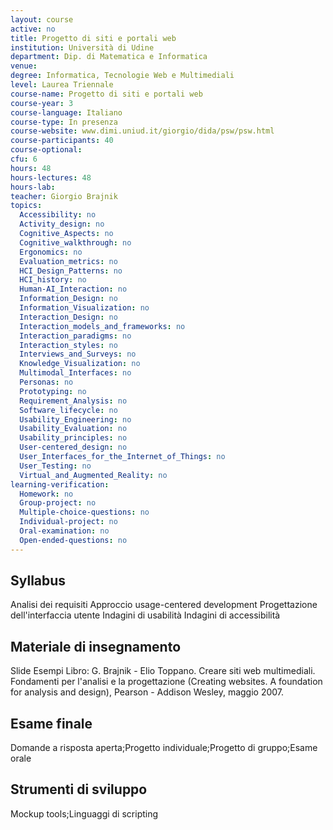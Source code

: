 ```yaml
---
layout: course
active: no
title: Progetto di siti e portali web
institution: Università di Udine
department: Dip. di Matematica e Informatica
venue: 
degree: Informatica, Tecnologie Web e Multimediali
level: Laurea Triennale
course-name: Progetto di siti e portali web
course-year: 3
course-language: Italiano
course-type: In presenza
course-website: www.dimi.uniud.it/giorgio/dida/psw/psw.html
course-participants: 40
course-optional: 
cfu: 6
hours: 48
hours-lectures: 48
hours-lab: 
teacher: Giorgio Brajnik
topics: 
  Accessibility: no 
  Activity_design: no 
  Cognitive_Aspects: no 
  Cognitive_walkthrough: no 
  Ergonomics: no 
  Evaluation_metrics: no 
  HCI_Design_Patterns: no 
  HCI_history: no 
  Human-AI_Interaction: no 
  Information_Design: no 
  Information_Visualization: no 
  Interaction_Design: no 
  Interaction_models_and_frameworks: no 
  Interaction_paradigms: no 
  Interaction_styles: no 
  Interviews_and_Surveys: no 
  Knowledge_Visualization: no 
  Multimodal_Interfaces: no 
  Personas: no 
  Prototyping: no 
  Requirement_Analysis: no 
  Software_lifecycle: no 
  Usability_Engineering: no 
  Usability_Evaluation: no 
  Usability_principles: no 
  User-centered_design: no 
  User_Interfaces_for_the_Internet_of_Things: no 
  User_Testing: no 
  Virtual_and_Augmented_Reality: no 
learning-verification: 
  Homework: no 
  Group-project: no 
  Multiple-choice-questions: no 
  Individual-project: no 
  Oral-examination: no 
  Open-ended-questions: no 
---
```



## Syllabus 
Analisi dei requisiti
Approccio usage-centered development
Progettazione dell'interfaccia utente
Indagini di usabilità
Indagini di accessibilità

## Materiale di insegnamento 
Slide
Esempi
Libro: G. Brajnik - Elio Toppano. Creare siti web multimediali. Fondamenti per l'analisi e la progettazione (Creating websites. A foundation for analysis and design), Pearson - Addison Wesley, maggio 2007. 

## Esame finale 
Domande a risposta aperta;Progetto individuale;Progetto di gruppo;Esame orale

## Strumenti di sviluppo 
Mockup tools;Linguaggi di scripting
